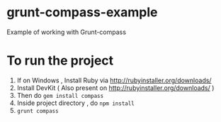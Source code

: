 # grunt-compass-example
Example of working with Grunt-compass


# To run the project

1. If on Windows , Install Ruby via http://rubyinstaller.org/downloads/ 
2. Install DevKit ( Also present on http://rubyinstaller.org/downloads/ )
3. Then do ``gem install compass``
4. Inside project directory , do ``npm install``
5. ``grunt compass``
